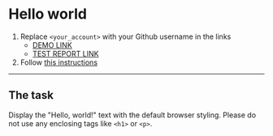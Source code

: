 # Hello world
1. Replace `<your_account>` with your Github username in the links
    - [DEMO LINK](https://Dead-TR.github.io/layout_hello-world/) <br>
    - [TEST REPORT LINK](https://Dead-TR.github.io/layout_hello-world/report/html_report/)
2. Follow [this instructions](https://mate-academy.github.io/layout_task-guideline/)
___

## The task
Display the "Hello, world!" text with the default browser styling. Please do not
use any enclosing tags like `<h1>` or `<p>`.
